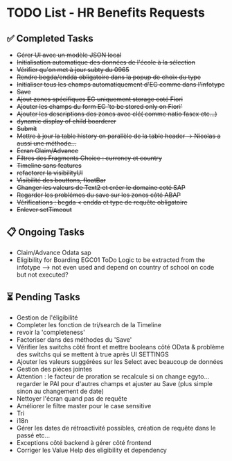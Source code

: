 # TODO List - HR Benefits Requests

## ✅ Completed Tasks
- ~~Gérer UI avec un modèle JSON local~~
- ~~Initialisation automatique des données de l'école à la sélection~~
- ~~Vérifier qu'on met à jour subty du 0965~~
- ~~Rendre begda/endda obligatoire dans la popup de choix du type~~
- ~~Initialiser tous les champs automatiquement d'EG comme dans l'infotype~~
- ~~Save~~
- ~~Ajout zones spécifiques EG uniquement storage coté Fiori~~
- ~~Ajouter les champs du form EG 'to be stored only on Fiori'~~
- ~~Ajouter les descriptions des zones avec clé( comme natio fasex etc...)~~
- ~~dynamic display of child boarderer~~
- ~~Submit~~
- ~~Mettre à jour la table history en parallèle de la table header -> Nicolas a aussi une méthode...~~
- ~~Écran Claim/Advance~~
- ~~Filtres des Fragments Choice : currency et country~~
- ~~Timeline sans features~~
- ~~refactorer la visibilityUI~~
- ~~Visibilité des bouttons, floatBar~~
- ~~Changer les valeurs de Text2 et créer le domaine coté SAP~~
- ~~Regarder les problémes du save sur les zones côté ABAP~~
- ~~Vérifications : begda < endda et type de requête obligatoire~~
- ~~Enlever setTimeout~~  

## 📋 Ongoing Tasks
- Claim/Advance Odata sap
- Eligibility for Boarding	EGC01	ToDo	Logic to be extracted from the infotype --> not even used and depend on country of school on code but not executed?


## ⏳ Pending Tasks
- Gestion de l'éligibilité
- Completer les fonction de tri/search de la Timeline
- revoir la 'completeness'  
- Factoriser dans des méthodes du 'Save'
- Vérifier les switchs côté front et mettre booleans côté OData & problème des switchs qui se mettent à true après UI SETTINGS
- Ajouter les valeurs suggérées sur les Select avec beaucoup de données
- Gestion des pièces jointes
- Attention : le facteur de proration se recalcule si on change egyto... regarder le PAI pour d'autres champs et ajuster au Save (plus simple sinon au changement de date)
- Nettoyer l'écran quand pas de requête
- Améliorer le filtre master pour le case sensitive
- Tri
- i18n
- Gérer les dates de rétroactivité possibles, création de requête dans le passé etc...
- Exceptions côté backend à gérer côté frontend
- Corriger les Value Help des eligibility et dependency
